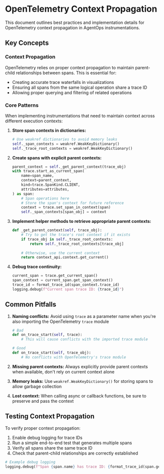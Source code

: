 # OpenTelemetry Context Propagation

This document outlines best practices and implementation details for OpenTelemetry context propagation in AgentOps instrumentations.

## Key Concepts

### Context Propagation

OpenTelemetry relies on proper context propagation to maintain parent-child relationships between spans. This is essential for:

- Creating accurate trace waterfalls in visualizations
- Ensuring all spans from the same logical operation share a trace ID
- Allowing proper querying and filtering of related operations

### Core Patterns

When implementing instrumentations that need to maintain context across different execution contexts:

1. **Store span contexts in dictionaries:**
   ```python
   # Use weakref dictionaries to avoid memory leaks
   self._span_contexts = weakref.WeakKeyDictionary()
   self._trace_root_contexts = weakref.WeakKeyDictionary()
   ```

2. **Create spans with explicit parent contexts:**
   ```python
   parent_context = self._get_parent_context(trace_obj)
   with trace.start_as_current_span(
       name=span_name,
       context=parent_context,
       kind=trace.SpanKind.CLIENT,
       attributes=attributes,
   ) as span:
       # Span operations here
       # Store the span's context for future reference
       context = trace.set_span_in_context(span)
       self._span_contexts[span_obj] = context
   ```

3. **Implement helper methods to retrieve appropriate parent contexts:**
   ```python
   def _get_parent_context(self, trace_obj):
       # Try to get the trace's root context if it exists
       if trace_obj in self._trace_root_contexts:
           return self._trace_root_contexts[trace_obj]
       
       # Otherwise, use the current context
       return context_api.context.get_current()
   ```

4. **Debug trace continuity:**
   ```python
   current_span = trace.get_current_span()
   span_context = current_span.get_span_context()
   trace_id = format_trace_id(span_context.trace_id)
   logging.debug(f"Current span trace ID: {trace_id}")
   ```

## Common Pitfalls

1. **Naming conflicts:** Avoid using `trace` as a parameter name when you're also importing the OpenTelemetry `trace` module
   ```python
   # Bad
   def on_trace_start(self, trace):
       # This will cause conflicts with the imported trace module
   
   # Good
   def on_trace_start(self, trace_obj):
       # No conflicts with OpenTelemetry's trace module
   ```

2. **Missing parent contexts:** Always explicitly provide parent contexts when available, don't rely on current context alone

3. **Memory leaks:** Use `weakref.WeakKeyDictionary()` for storing spans to allow garbage collection

4. **Lost context:** When calling async or callback functions, be sure to preserve and pass the context

## Testing Context Propagation

To verify proper context propagation:

1. Enable debug logging for trace IDs
2. Run a simple end-to-end test that generates multiple spans
3. Verify all spans share the same trace ID
4. Check that parent-child relationships are correctly established

```python
# Example debug logging
logging.debug(f"Span {span.name} has trace ID: {format_trace_id(span.get_span_context().trace_id)}")
```